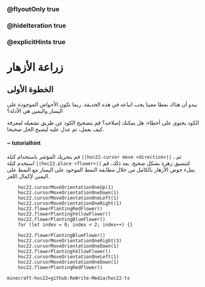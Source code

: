 ### @flyoutOnly true
### @hideIteration true
### @explicitHints true


# زراعة الأزهار

## الخطوة الأولى
يبدو أن هناك نمطا معينا يجب اتباعه في هذه الحديقة. ربما تكون الأحواض الموجودة على اليسار واليمين هي الأدلة؟

الكود يحتوي على أخطاء، هل يمكنك إصلاحه؟ قم بتصحيح الكود عن طريق تشغيله لمعرفة كيف يعمل، ثم عدل عليه ليصبح الحل صحيحا.

#### ~ tutorialhint 
قم بتحريك المؤشر باستخدام كتلة ``||hoc22.cursor move <direction>||`` ، ثم استخدم كتلة ``||hoc22.place <flower>||`` لتنسيق زهرة بشكل صحيح. بعد ذلك، قم بملء حوض الأزهار بالكامل من خلال مطابقة النمط الموجود على اليسار مع النمط على اليمين لإكمال اللغز.


```ghost
    hoc22.cursorMoveOrientationOneUp(1)
    hoc22.cursorMoveOrientationOneDown(1)
    hoc22.cursorMoveOrientationOneLeft(1)
    hoc22.cursorMoveOrientationOneRight(1)
    hoc22.flowerPlantingRedFlower()
    hoc22.flowerPlantingYellowFlower()
    hoc22.flowerPlantingBlueFlower()
    for (let index = 0; index < 2; index++) {}
```
```template
    hoc22.flowerPlantingBlueFlower() 
    hoc22.cursorMoveOrientationOneRight(3)    
    hoc22.cursorMoveOrientationOneDown(1) 
    hoc22.flowerPlantingYellowFlower()  
    hoc22.cursorMoveOrientationOneLeft(1)   
    hoc22.cursorMoveOrientationOneDown(1) 
    hoc22.flowerPlantingRedFlower()    
```
```package
minecraft-hoc22=github:ReWrite-Media/hoc22-ts
```